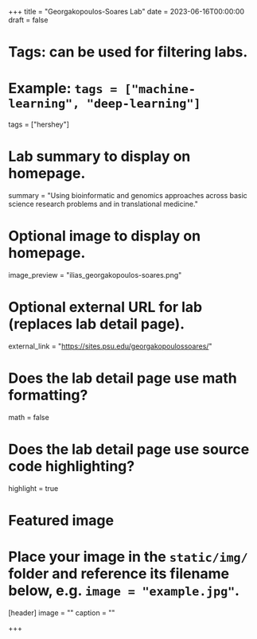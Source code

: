 +++
title = "Georgakopoulos-Soares Lab"
date = 2023-06-16T00:00:00
draft = false

# Tags: can be used for filtering labs.
# Example: `tags = ["machine-learning", "deep-learning"]`
tags = ["hershey"]

# Lab summary to display on homepage.
summary = "Using bioinformatic and genomics approaches across basic science research problems and in translational medicine."

# Optional image to display on homepage.
image_preview = "ilias_georgakopoulos-soares.png"

# Optional external URL for lab (replaces lab detail page).
external_link = "https://sites.psu.edu/georgakopoulossoares/"

# Does the lab detail page use math formatting?
math = false

# Does the lab detail page use source code highlighting?
highlight = true

# Featured image
# Place your image in the `static/img/` folder and reference its filename below, e.g. `image = "example.jpg"`.
[header]
image = ""
caption = ""

+++
